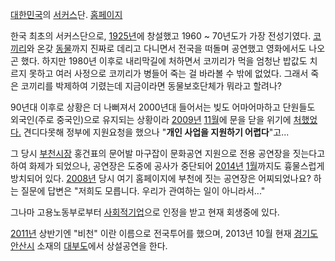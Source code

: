 [대한민국](%EB%8C%80%ED%95%9C%EB%AF%BC%EA%B5%AD.md)의
[서커스](%EC%84%9C%EC%BB%A4%EC%8A%A4.md)단. [홈페이지](http://circus.co.kr/)

한국 최초의 서커스단으로, [1925년](1925%EB%85%84.md)에 창설했고 1960 ~ 70년도가 가장 전성기였다.
[코끼리](%EC%BD%94%EB%81%BC%EB%A6%AC.md)와 온갖 [동물](%EB%8F%99%EB%AC%BC.md)까지
진짜로 데리고 다니면서 전국을 떠돌며 공연했고 영화에서도 나오곤 했다. 하지만 1980년 이후로 내리막길에 처하면서 코끼리가 먹을 엄청난
밥값도 치르지 못하고 여러 사정으로 코끼리가 병들어 죽는 걸 바라볼 수 밖에 없었다. 그래서 죽은 코끼리를 박제하여 기렸는데 지금이라면
동물보호단체가 뭐라고 할려나?

90년대 이후로 상황은 더 나뻐져서 2000년대 들어서는 빚도 어마어마하고 단원들도 외국인(주로 중국인)으로 유지되는 상황이라
[2009년](2009%EB%85%84.md) [11월](11%EC%9B%94.md)에 문을 닫을 위기에
[처했었다.](http://www.cbs.co.kr/nocut/Show.asp?IDX=1282602) 견디다못해 정부에 지원요청을 했으나
"**개인 사업을 지원하기 어렵다**"고...

그 당시 [부천](%EB%B6%80%EC%B2%9C.md)[시장](%EC%8B%9C%EC%9E%A5.md) 홍건표의 문어발
마구잡이 문화공연 지원으로 전용 공연장을 짓는다고 하여 화제가 되었으나, 공연장은 도중에 공사가 중단되어
[2014년](2014%EB%85%84.md) [1월](1%EC%9B%94.md)까지도 흉물스럽게 방치되어 있다.
[2008년](2008%EB%85%84.md) 당시 여기 홈페이지에 부천에 짓는 공연장은 어찌되었나요? 하는 질문에 답변은 "저희도
모릅니다. 우리가 관여하는 일이 아니라서..."

그나마 고용노동부로부터 [사회적기업](%EC%82%AC%ED%9A%8C%EC%A0%81%20%EA%B8%B0%EC%97%85.md)으로 인정을 받고 현재 회생중에
있다.

[2011년](2011%EB%85%84.md) 상반기엔 "비천" 이란 이름으로 전국투어를 했으며, 2013년 10월 현재
[경기도](%EA%B2%BD%EA%B8%B0%EB%8F%84.md) [안산시](%EC%95%88%EC%82%B0.md) 소재의
[대부도](%EB%8C%80%EB%B6%80%EB%8F%84.md)에서 상설공연을 한다.

